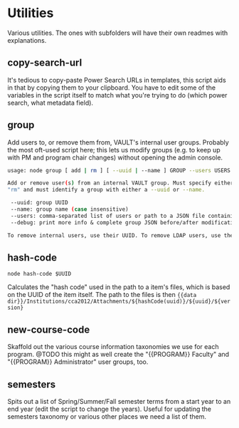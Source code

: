 # Utilities

Various utilities. The ones with subfolders will have their own readmes with explanations.

## copy-search-url

It's tedious to copy-paste Power Search URLs in templates, this script aids in that by copying them to your clipboard. You have to edit some of the variables in the script itself to match what you're trying to do (which power search, what metadata field).

## group

Add users to, or remove them from, VAULT's internal user groups. Probably the most oft-used script here; this lets us modify groups (e.g. to keep up with PM and program chair changes) without opening the admin console.

```sh
usage: node group [ add | rm ] [ --uuid | --name ] GROUP --users USERS [ --debug ]

Add or remove user(s) from an internal VAULT group. Must specify either "add" or
"rm" and must identify a group with either a --uuid or --name.

 --uuid: group UUID
 --name: group name (case insensitive)
 --users: comma-separated list of users or path to a JSON file containing an array of usernames
 --debug: print more info & complete group JSON before/after modification

To remove internal users, use their UUID. To remove LDAP users, use their username.
```

## hash-code

`node hash-code $UUID`

Calculates the "hash code" used in the path to a item's files, which is based on the UUID of the item itself. The path to the files is then `{{data dir}}/Institutions/cca2012/Attachments/${hashCode(uuid)}/${uuid}/${version}`

## new-course-code

Skaffold out the various course information taxonomies we use for each program. @TODO this might as well create the "{{PROGRAM}} Faculty" and "{{PROGRAM}} Administrator" user groups, too.

## semesters

Spits out a list of Spring/Summer/Fall semester terms from a start year to an end year (edit the script to change the years). Useful for updating the semesters taxonomy or various other places we need a list of them.
